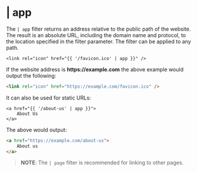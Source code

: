# | app

The `| app` filter returns an address relative to the public path of the website. The result is an absolute URL, including the domain name and protocol, to the location specified in the filter parameter. The filter can be applied to any path.

```twig
<link rel="icon" href="{{ '/favicon.ico' | app }}" />
```

If the website address is __https://example.com__ the above example would output the following:

```html
<link rel="icon" href="https://example.com/favicon.ico" />
```

It can also be used for static URLs:

```twig
<a href="{{ '/about-us' | app }}">
    About Us
</a>
```

The above would output:

```html
<a href="https://example.com/about-us">
    About us
</a>
```

> **NOTE**: The `| page` filter is recommended for linking to other pages.
